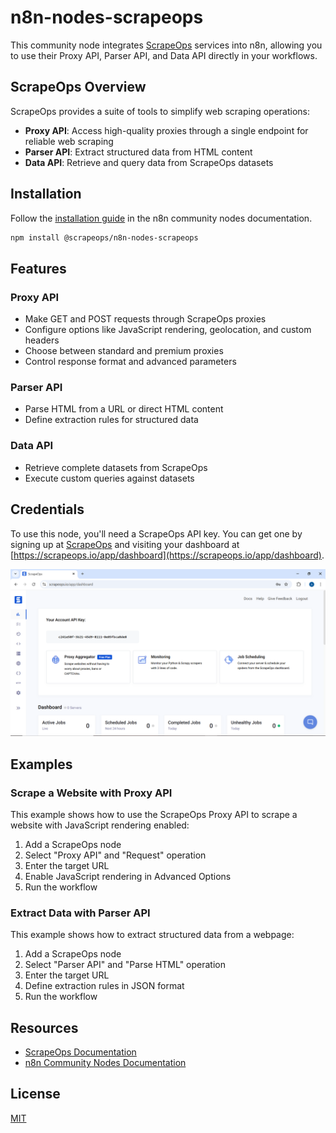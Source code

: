 # n8n-nodes-scrapeops

This community node integrates [ScrapeOps](https://scrapeops.io) services into n8n, allowing you to use their Proxy API, Parser API, and Data API directly in your workflows.

## ScrapeOps Overview

ScrapeOps provides a suite of tools to simplify web scraping operations:

- **Proxy API**: Access high-quality proxies through a single endpoint for reliable web scraping
- **Parser API**: Extract structured data from HTML content
- **Data API**: Retrieve and query data from ScrapeOps datasets

## Installation

Follow the [installation guide](https://docs.n8n.io/integrations/community-nodes/installation/) in the n8n community nodes documentation.

```bash
npm install @scrapeops/n8n-nodes-scrapeops
```

## Features

### Proxy API

- Make GET and POST requests through ScrapeOps proxies
- Configure options like JavaScript rendering, geolocation, and custom headers
- Choose between standard and premium proxies
- Control response format and advanced parameters

### Parser API

- Parse HTML from a URL or direct HTML content
- Define extraction rules for structured data

### Data API

- Retrieve complete datasets from ScrapeOps
- Execute custom queries against datasets

## Credentials

To use this node, you'll need a ScrapeOps API key. You can get one by signing up at [ScrapeOps](https://scrapeops.io/app/register/proxy/) and visiting your dashboard at [https://scrapeops.io/app/dashboard](https://scrapeops.io/app/dashboard).

![ScrapeOps Dashboard](./images/scrapeops-dashboard.png)

## Examples

### Scrape a Website with Proxy API

This example shows how to use the ScrapeOps Proxy API to scrape a website with JavaScript rendering enabled:

1. Add a ScrapeOps node
2. Select "Proxy API" and "Request" operation
3. Enter the target URL
4. Enable JavaScript rendering in Advanced Options
5. Run the workflow

### Extract Data with Parser API

This example shows how to extract structured data from a webpage:

1. Add a ScrapeOps node
2. Select "Parser API" and "Parse HTML" operation
3. Enter the target URL
4. Define extraction rules in JSON format
5. Run the workflow

## Resources

- [ScrapeOps Documentation](https://scrapeops.io/docs/intro/)
- [n8n Community Nodes Documentation](https://docs.n8n.io/integrations/community-nodes/)

## License

[MIT](LICENSE.md)
